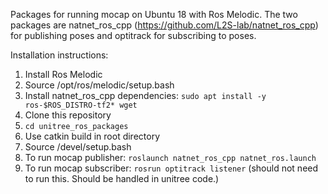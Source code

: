 Packages for running mocap on Ubuntu 18 with Ros Melodic. The two packages are natnet_ros_cpp (https://github.com/L2S-lab/natnet_ros_cpp) for publishing poses and optitrack for subscribing to poses.

Installation instructions:
1. Install Ros Melodic
2. Source /opt/ros/melodic/setup.bash
3. Install natnet_ros_cpp dependencies: ```sudo apt install -y ros-$ROS_DISTRO-tf2* wget```
4. Clone this repository
5. ```cd unitree_ros_packages```
6. Use catkin build in root directory
7. Source /devel/setup.bash
8. To run mocap publisher: ```roslaunch natnet_ros_cpp natnet_ros.launch```
9. To run mocap subscriber: ```rosrun optitrack listener``` (should not need to run this. Should be handled in unitree code.)
